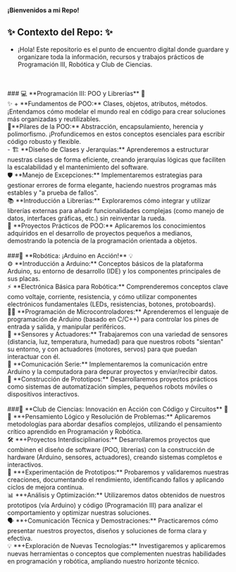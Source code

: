 **¡Bienvenidos a mi Repo!**

## ✨ **Contexto del Repo:** ✨
-  ¡Hola! Este repositorio es el punto de encuentro digital donde guardare y organizare toda la información, recursos y trabajos prácticos de Programación III, Robótica y Club de Ciencias.
<br>
<br>
### 💻 **Programación III: POO y Librerías** 🚀<br>
✨ +  **Fundamentos de POO:** Clases, objetos, atributos, métodos. ¡Entendamos cómo modelar el mundo real en código para crear soluciones más organizadas y reutilizables.
  <br>
  🧩**Pilares de la POO:** Abstracción, encapsulamiento, herencia y polimorfismo. ¡Profundicemos en estos conceptos esenciales para escribir código robusto y flexible.<br>
-  🏗️ **Diseño de Clases y Jerarquías:** Aprenderemos a estructurar nuestras clases de forma eficiente, creando jerarquías lógicas que faciliten la escalabilidad y el mantenimiento del software.<br>
  🛡️ **Manejo de Excepciones:** Implementaremos estrategias para gestionar errores de forma elegante, haciendo nuestros programas más estables y "a prueba de fallos".<br>
  📚 **Introducción a Librerías:** Exploraremos cómo integrar y utilizar librerías externas para añadir funcionalidades complejas (como manejo de datos, interfaces gráficas, etc.) sin reinventar la rueda.<br>
  🚀 **Proyectos Prácticos de POO:** Aplicaremos los conocimientos adquiridos en el desarrollo de proyectos pequeños a medianos, demostrando la potencia de la programación orientada a objetos.<br>
<br>
###🤖 **Robótica: ¡Arduino en Acción!** 💡<br>
⚙️ **Introducción a Arduino:** Conceptos básicos de la plataforma Arduino, su entorno de desarrollo (IDE) y los componentes principales de sus placas.<br>
⚡ **Electrónica Básica para Robótica:** Comprenderemos conceptos clave como voltaje, corriente, resistencia, y cómo utilizar componentes electrónicos fundamentales (LEDs, resistencias, botones, protoboards).<br>
👨‍💻 **Programación de Microcontroladores:** Aprenderemos el lenguaje de programación de Arduino (basado en C/C++) para controlar los pines de entrada y salida, y manipular periféricos.<br>
📡 **Sensores y Actuadores:** Trabajaremos con una variedad de sensores (distancia, luz, temperatura, humedad) para que nuestros robots "sientan" su entorno, y con actuadores (motores, servos) para que puedan interactuar con él.<br>
💬 **Comunicación Serie:** Implementaremos la comunicación entre Arduino y la computadora para depurar proyectos y enviar/recibir datos.<br>
🚧 **Construcción de Prototipos:** Desarrollaremos proyectos prácticos como sistemas de automatización simples, pequeños robots móviles o dispositivos interactivos.<br>
<br>
###🔬 **Club de Ciencias: Innovación en Acción con Código y Circuitos** 🎉<br>
  🤔 **+Pensamiento Lógico y Resolución de Problemas:** Aplicaremos metodologías para abordar desafíos complejos, utilizando el pensamiento crítico aprendido en Programación y Robótica.  <br>
  🛠️ **+Proyectos Interdisciplinarios:** Desarrollaremos proyectos que combinen el diseño de software (POO, librerías) con la construcción de hardware (Arduino, sensores, actuadores), creando sistemas completos e interactivos.<br>
  🧪 **+Experimentación de Prototipos:** Probaremos y validaremos nuestras creaciones, documentando el rendimiento, identificando fallos y aplicando ciclos de mejora continua.<br>
  📊 **+Análisis y Optimización:** Utilizaremos datos obtenidos de nuestros prototipos (vía Arduino) y código (Programación III) para analizar el comportamiento y optimizar nuestras soluciones.<br>
  🗣️ **+Comunicación Técnica y Demostraciones:** Practicaremos cómo presentar nuestros proyectos, diseños y soluciones de forma clara y efectiva.<br>
  💡 **+Exploración de Nuevas Tecnologías:** Investigaremos y aplicaremos nuevas herramientas o conceptos que complementen nuestras habilidades en programación y robótica, ampliando nuestro horizonte técnico.<br>

